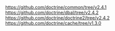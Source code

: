 https://github.com/doctrine/common/tree/v2.4.1
https://github.com/doctrine/dbal/tree/v2.4.2
https://github.com/doctrine/doctrine2/tree/v2.4.2
https://github.com/doctrine/cache/tree/v1.3.0
